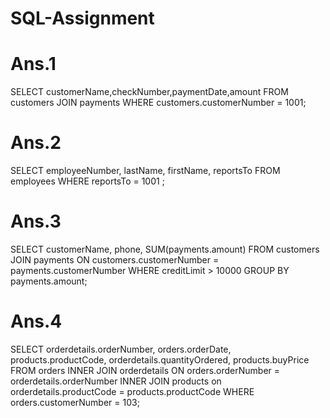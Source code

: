 # SQL-Assignment

# Ans.1
SELECT customerName,checkNumber,paymentDate,amount 
FROM customers
JOIN payments
WHERE customers.customerNumber = 1001;

# Ans.2
SELECT employeeNumber, lastName, firstName, reportsTo
FROM employees
WHERE reportsTo = 1001 ;

# Ans.3
SELECT customerName, phone, SUM(payments.amount)
FROM customers
JOIN payments
ON customers.customerNumber = payments.customerNumber
WHERE creditLimit > 10000 
GROUP BY payments.amount;

# Ans.4
SELECT orderdetails.orderNumber, orders.orderDate, products.productCode, orderdetails.quantityOrdered, products.buyPrice
FROM orders
INNER JOIN orderdetails ON orders.orderNumber = orderdetails.orderNumber 
INNER JOIN products on orderdetails.productCode = products.productCode
WHERE orders.customerNumber = 103;


